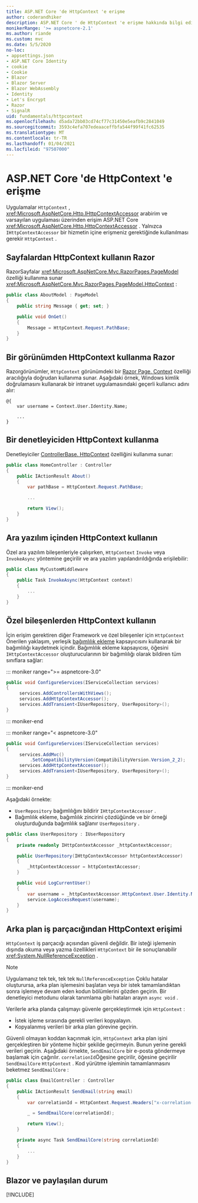 ```yaml
---
title: ASP.NET Core 'de HttpContext 'e erişme
author: coderandhiker
description: ASP.NET Core ' de HttpContext 'e erişme hakkında bilgi edinin.
monikerRange: '>= aspnetcore-2.1'
ms.author: riande
ms.custom: mvc
ms.date: 5/5/2020
no-loc:
- appsettings.json
- ASP.NET Core Identity
- cookie
- Cookie
- Blazor
- Blazor Server
- Blazor WebAssembly
- Identity
- Let's Encrypt
- Razor
- SignalR
uid: fundamentals/httpcontext
ms.openlocfilehash: d5ada72bb03cd74cf77c31450e5eafb9c2841049
ms.sourcegitcommit: 3593c4efa707edeaaceffbfa544f99f41fc62535
ms.translationtype: MT
ms.contentlocale: tr-TR
ms.lasthandoff: 01/04/2021
ms.locfileid: "97507000"
---
```

# <a name="access-httpcontext-in-aspnet-core"></a>ASP.NET Core 'de HttpContext 'e erişme

Uygulamalar `HttpContext` , <xref:Microsoft.AspNetCore.Http.IHttpContextAccessor> arabirim ve varsayılan uygulaması üzerinden erişim ASP.NET Core <xref:Microsoft.AspNetCore.Http.HttpContextAccessor> . Yalnızca `IHttpContextAccessor` bir hizmetin içine erişmeniz gerektiğinde kullanılması gerekir `HttpContext` .

## <a name="use-httpcontext-from-no-locrazor-pages"></a>Sayfalardan HttpContext kullanın Razor

RazorSayfalar <xref:Microsoft.AspNetCore.Mvc.RazorPages.PageModel> özelliği kullanıma sunar <xref:Microsoft.AspNetCore.Mvc.RazorPages.PageModel.HttpContext> :

```csharp
public class AboutModel : PageModel
{
    public string Message { get; set; }

    public void OnGet()
    {
        Message = HttpContext.Request.PathBase;
    }
}
```

## <a name="use-httpcontext-from-a-no-locrazor-view"></a>Bir görünümden HttpContext kullanma Razor

Razorgörünümler, `HttpContext` görünümdeki bir [ Razor Page. Context](xref:Microsoft.AspNetCore.Mvc.Razor.RazorPage.Context) özelliği aracılığıyla doğrudan kullanıma sunar. Aşağıdaki örnek, Windows kimlik doğrulamasını kullanarak bir intranet uygulamasındaki geçerli kullanıcı adını alır:

```cshtml
@{
    var username = Context.User.Identity.Name;
    
    ...
}
```

## <a name="use-httpcontext-from-a-controller"></a>Bir denetleyiciden HttpContext kullanma

Denetleyiciler [ControllerBase. HttpContext](xref:Microsoft.AspNetCore.Mvc.ControllerBase.HttpContext) özelliğini kullanıma sunar:

```csharp
public class HomeController : Controller
{
    public IActionResult About()
    {
        var pathBase = HttpContext.Request.PathBase;

        ...

        return View();
    }
}
```

## <a name="use-httpcontext-from-middleware"></a>Ara yazılım içinden HttpContext kullanın

Özel ara yazılım bileşenleriyle çalışırken, `HttpContext` `Invoke` veya `InvokeAsync` yöntemine geçirilir ve ara yazılım yapılandırıldığında erişilebilir:

```csharp
public class MyCustomMiddleware
{
    public Task InvokeAsync(HttpContext context)
    {
        ...
    }
}
```

## <a name="use-httpcontext-from-custom-components"></a>Özel bileşenlerden HttpContext kullanın

İçin erişim gerektiren diğer Framework ve özel bileşenler için `HttpContext` Önerilen yaklaşım, yerleşik [bağımlılık ekleme](xref:fundamentals/dependency-injection) kapsayıcısını kullanarak bir bağımlılığı kaydetmek içindir. Bağımlılık ekleme kapsayıcısı, öğesini `IHttpContextAccessor` oluşturucularının bir bağımlılığı olarak bildiren tüm sınıflara sağlar:

::: moniker range=">= aspnetcore-3.0"

```csharp
public void ConfigureServices(IServiceCollection services)
{
     services.AddControllersWithViews();
     services.AddHttpContextAccessor();
     services.AddTransient<IUserRepository, UserRepository>();
}
```

::: moniker-end

::: moniker range="< aspnetcore-3.0"

```csharp
public void ConfigureServices(IServiceCollection services)
{
     services.AddMvc()
         .SetCompatibilityVersion(CompatibilityVersion.Version_2_2);
     services.AddHttpContextAccessor();
     services.AddTransient<IUserRepository, UserRepository>();
}
```

::: moniker-end

Aşağıdaki örnekte:

* `UserRepository` bağımlılığını bildirir `IHttpContextAccessor` .
* Bağımlılık ekleme, bağımlılık zincirini çözdüğünde ve bir örneği oluşturduğunda bağımlılık sağlanır `UserRepository` .

```csharp
public class UserRepository : IUserRepository
{
    private readonly IHttpContextAccessor _httpContextAccessor;

    public UserRepository(IHttpContextAccessor httpContextAccessor)
    {
        _httpContextAccessor = httpContextAccessor;
    }

    public void LogCurrentUser()
    {
        var username = _httpContextAccessor.HttpContext.User.Identity.Name;
        service.LogAccessRequest(username);
    }
}
```

## <a name="httpcontext-access-from-a-background-thread"></a>Arka plan iş parçacığından HttpContext erişimi

`HttpContext` iş parçacığı açısından güvenli değildir. Bir isteği işlemenin dışında okuma veya yazma özellikleri `HttpContext` bir ile sonuçlanabilir <xref:System.NullReferenceException> .

> [!NOTE]
> Uygulamanız tek tek, tek tek `NullReferenceException` Çoklu hatalar oluşturursa, arka plan işlemesini başlatan veya bir istek tamamlandıktan sonra işlemeye devam eden kodun bölümlerini gözden geçirin. Bir denetleyici metodunu olarak tanımlama gibi hataları arayın `async void` .

Verilerle arka planda çalışmayı güvenle gerçekleştirmek için `HttpContext` :

* İstek işleme sırasında gerekli verileri kopyalayın.
* Kopyalanmış verileri bir arka plan görevine geçirin.

Güvenli olmayan koddan kaçınmak için, `HttpContext` arka plan işini gerçekleştiren bir yönteme hiçbir şekilde geçirmeyin. Bunun yerine gerekli verileri geçirin. Aşağıdaki örnekte, `SendEmailCore` bir e-posta göndermeye başlamak için çağırılır. `correlationId`Öğesine geçirilir, öğesine geçirilir `SendEmailCore` `HttpContext` . Kod yürütme işleminin tamamlanmasını beketmez `SendEmailCore` :

```csharp
public class EmailController : Controller
{
    public IActionResult SendEmail(string email)
    {
        var correlationId = HttpContext.Request.Headers["x-correlation-id"].ToString();

        _ = SendEmailCore(correlationId);

        return View();
    }

    private async Task SendEmailCore(string correlationId)
    {
        ...
    }
}
```

## <a name="no-locblazor-and-shared-state"></a>Blazor ve paylaşılan durum

[!INCLUDE[](~/blazor/includes/security/blazor-shared-state.md)]
